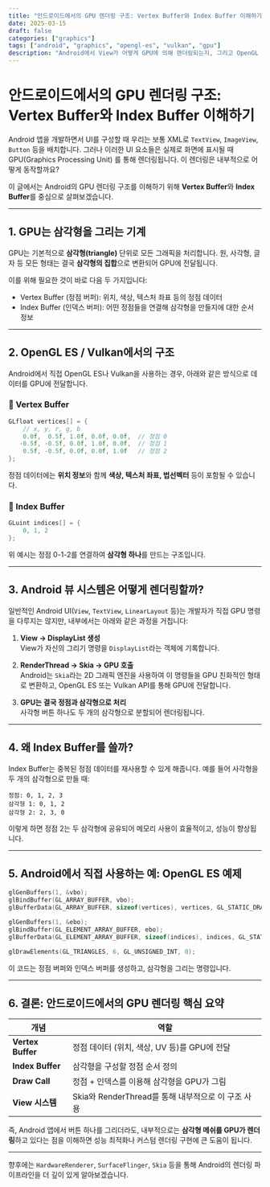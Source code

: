 ```yaml
---
title: "안드로이드에서의 GPU 렌더링 구조: Vertex Buffer와 Index Buffer 이해하기"
date: 2025-03-15
draft: false
categories: ["graphics"]
tags: ["android", "graphics", "opengl-es", "vulkan", "gpu"]
description: "Android에서 View가 어떻게 GPU에 의해 렌더링되는지, 그리고 OpenGL ES/Vulkan에서 사용하는 정점 버퍼(Vertex Buffer)와 인덱스 버퍼(Index Buffer)에 대해 설명합니다."
---
```


# 안드로이드에서의 GPU 렌더링 구조: Vertex Buffer와 Index Buffer 이해하기

Android 앱을 개발하면서 UI를 구성할 때 우리는 보통 XML로 `TextView`, `ImageView`, `Button` 등을 배치합니다. 그러나 이러한 UI 요소들은 실제로 화면에 표시될 때 GPU(Graphics Processing Unit) 를 통해 렌더링됩니다. 이 렌더링은 내부적으로 어떻게 동작할까요?

이 글에서는 Android의 GPU 렌더링 구조를 이해하기 위해 **Vertex Buffer**와 **Index Buffer**를 중심으로 살펴보겠습니다.

---

## 1. GPU는 삼각형을 그리는 기계

GPU는 기본적으로 **삼각형(triangle)** 단위로 모든 그래픽을 처리합니다. 원, 사각형, 글자 등 모든 형태는 결국 **삼각형의 집합**으로 변환되어 GPU에 전달됩니다.

이를 위해 필요한 것이 바로 다음 두 가지입니다:

- Vertex Buffer (정점 버퍼): 위치, 색상, 텍스처 좌표 등의 정점 데이터
- Index Buffer (인덱스 버퍼): 어떤 정점들을 연결해 삼각형을 만들지에 대한 순서 정보

---

## 2. OpenGL ES / Vulkan에서의 구조

Android에서 직접 OpenGL ES나 Vulkan을 사용하는 경우, 아래와 같은 방식으로 데이터를 GPU에 전달합니다.

### 🔹 Vertex Buffer

```c
GLfloat vertices[] = {
    // x, y, r, g, b
    0.0f,  0.5f, 1.0f, 0.0f, 0.0f,  // 정점 0
   -0.5f, -0.5f, 0.0f, 1.0f, 0.0f,  // 정점 1
    0.5f, -0.5f, 0.0f, 0.0f, 1.0f   // 정점 2
};
```

정점 데이터에는 **위치 정보**와 함께 **색상, 텍스처 좌표, 법선벡터** 등이 포함될 수 있습니다.

### 🔹 Index Buffer

```c
GLuint indices[] = {
    0, 1, 2
};
```

위 예시는 정점 0-1-2를 연결하여 **삼각형 하나**를 만드는 구조입니다.

---

## 3. Android 뷰 시스템은 어떻게 렌더링할까?

일반적인 Android UI(`View`, `TextView`, `LinearLayout` 등)는 개발자가 직접 GPU 명령을 다루지는 않지만, 내부에서는 아래와 같은 과정을 거칩니다:

1. **View → DisplayList 생성**  
   View가 자신의 그리기 명령을 `DisplayList`라는 객체에 기록합니다.

2. **RenderThread → Skia → GPU 호출**  
   Android는 `Skia`라는 2D 그래픽 엔진을 사용하여 이 명령들을 GPU 친화적인 형태로 변환하고, OpenGL ES 또는 Vulkan API를 통해 GPU에 전달합니다.

3. **GPU는 결국 정점과 삼각형으로 처리**  
   사각형 버튼 하나도 두 개의 삼각형으로 분할되어 렌더링됩니다.

---

## 4. 왜 Index Buffer를 쓸까?

Index Buffer는 중복된 정점 데이터를 재사용할 수 있게 해줍니다. 예를 들어 사각형을 두 개의 삼각형으로 만들 때:

```text
정점: 0, 1, 2, 3
삼각형 1: 0, 1, 2
삼각형 2: 2, 3, 0
```

이렇게 하면 정점 2는 두 삼각형에 공유되어 메모리 사용이 효율적이고, 성능이 향상됩니다.

---

## 5. Android에서 직접 사용하는 예: OpenGL ES 예제

```c
glGenBuffers(1, &vbo);
glBindBuffer(GL_ARRAY_BUFFER, vbo);
glBufferData(GL_ARRAY_BUFFER, sizeof(vertices), vertices, GL_STATIC_DRAW);

glGenBuffers(1, &ebo);
glBindBuffer(GL_ELEMENT_ARRAY_BUFFER, ebo);
glBufferData(GL_ELEMENT_ARRAY_BUFFER, sizeof(indices), indices, GL_STATIC_DRAW);

glDrawElements(GL_TRIANGLES, 6, GL_UNSIGNED_INT, 0);
```

이 코드는 정점 버퍼와 인덱스 버퍼를 생성하고, 삼각형을 그리는 명령입니다.

---

## 6. 결론: 안드로이드에서의 GPU 렌더링 핵심 요약

| 개념 | 역할 |
|------|------|
| **Vertex Buffer** | 정점 데이터 (위치, 색상, UV 등)를 GPU에 전달 |
| **Index Buffer** | 삼각형을 구성할 정점 순서 정의 |
| **Draw Call** | 정점 + 인덱스를 이용해 삼각형을 GPU가 그림 |
| **View 시스템** | Skia와 RenderThread를 통해 내부적으로 이 구조 사용 |

즉, Android 앱에서 버튼 하나를 그리더라도, 내부적으로는 **삼각형 메쉬를 GPU가 렌더링**하고 있다는 점을 이해하면 성능 최적화나 커스텀 렌더링 구현에 큰 도움이 됩니다.

---

향후에는 `HardwareRenderer`, `SurfaceFlinger`, `Skia` 등을 통해 Android의 렌더링 파이프라인을 더 깊이 있게 알아보겠습니다.
